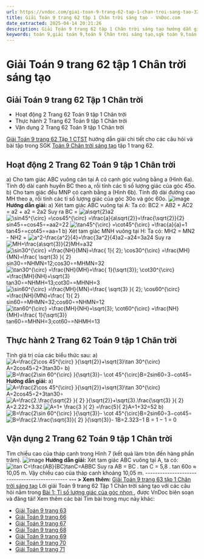 ```yaml
---
url: https://vndoc.com/giai-toan-9-trang-62-tap-1-chan-troi-sang-tao-324933
title: Giải Toán 9 trang 62 tập 1 Chân trời sáng tạo - VnDoc.com
date_extracted: 2025-04-14 20:21:26
description: Giải Toán 9 trang 62 tập 1 Chân trời sáng tạo hướng dẫn giải chi tiết các câu hỏi và bài tập trong SGK Toán 9 Chân trời sáng tạo tập 1.
keywords: toán 9,giải toán 9,toán 9 Chân trời sáng tạo,sgk toán 9,toán lớp 9,toán lớp 9 Chân trời sáng tạo,sgk toán 9 Chân trời sáng tạo,toán 9 ctst,giải sgk toán 9 Chân trời sáng tạo,toán 9 Chân trời sáng tạo tập 1,giải bài tập toán 9 Chân trời sáng tạo,Tỉ số lượng giác của góc nhọn,toán 9 Chân trời trang 64,toán 9 Chân trời tập 1 trang 66,toán 9 Chân trời tập 1 trang 65,toán 9 Chân trời tập 1 trang 63,toán 9 trang 62,giải toán 9 trang 62,toán 9 trang 62 chân trời,giải toán 9 trang 62 chân trời
---
```


# Giải Toán 9 trang 62 tập 1 Chân trời sáng tạo
## **Giải Toán 9 trang 62 Tập 1 Chân trời**
  * Hoạt động 2 Trang 62 Toán 9 tập 1 Chân trời
  * Thực hành 2 Trang 62 Toán 9 tập 1 Chân trời
  * Vận dụng 2 Trang 62 Toán 9 tập 1 Chân trời

[Giải Toán 9 trang 62 Tập 1 CTST](<https://vndoc.com/giai-toan-9-trang-62-tap-1-chan-troi-sang-tao-324933>) hướng dẫn giải chi tiết cho các câu hỏi và bài tập trong SGK [Toán 9 Chân trời sáng tạo](<https://vndoc.com/toan-9-chan-troi-sang-tao>) tập 1 trang 62.
## **Hoạt động 2 Trang 62 Toán 9 tập 1 Chân trời**
a\) Cho tam giác ABC vuông cân tại A có cạnh góc vuông bằng a \(Hình 6a\). Tính độ dài cạnh huyền BC theo a, rồi tính các tỉ số lượng giác của góc 45o.
b\) Cho tam giác đều MNP có cạnh bằng a \(Hình 6b\). Tính độ dài đường cao MH theo a, rồi tính các tỉ số lượng giác của góc 30o và góc 60o.
![image](https://i.vdoc.vn/data/image/2024/07/23/638573499267146715.png)
**Hướng dẫn giải:**
a\) Xét tam giác ABC vuông tại A:
Ta có: BC2 = AB2 \+ AC2 = a2 \+ a2 = 2a2
Suy ra BC = ![a\\sqrt{2}](https://i.vdoc.vn/data/image/blank.png)a2
![\\sin45^{\\circ} =\\cos45^{\\circ} =\\frac{a}{a\\sqrt{2}}=\\frac{\\sqrt{2}}{2}](https://i.vdoc.vn/data/image/blank.png)sin⁡45∘=cos⁡45∘=aa2=22
![\\tan45^{\\circ} =\\cot45^{\\circ} =\\frac{a}{a}=1](https://i.vdoc.vn/data/image/blank.png)tan⁡45∘=cot⁡45∘=aa=1
b\) Xét tam giác MNH vuông tại H:
Ta có: MH2 = MN2 \- NH2 = ![a^2-\\frac{a^2}{4}=\\frac{3a^2}{4}](https://i.vdoc.vn/data/image/blank.png)a2−a24=3a24
Suy ra ![MH=\\frac{a\\sqrt{3}}{2}](https://i.vdoc.vn/data/image/blank.png)MH=a32
![\\sin30^{\\circ} =\\frac{NH}{MN}=\\frac{ 1}{ 2}; \\cos30^{\\circ} =\\frac{MH}{MN}=\\frac{ \\sqrt{3} }{ 2}](https://i.vdoc.vn/data/image/blank.png)sin⁡30∘=NHMN=12;cos⁡30∘=MHMN=32
![\\tan30^{\\circ} =\\frac{NH}{MH}=\\frac{ 1}{\\sqrt{3}}; \\cot30^{\\circ} =\\frac{MH}{NH}=\\sqrt{3}](https://i.vdoc.vn/data/image/blank.png)tan⁡30∘=NHMH=13;cot⁡30∘=MHNH=3
![\\sin60^{\\circ} =\\frac{MH}{MN}=\\frac{ \\sqrt{3} }{ 2}; \\cos60^{\\circ} =\\frac{NH}{MN}=\\frac{ 1}{ 2}](https://i.vdoc.vn/data/image/blank.png)sin⁡60∘=MHMN=32;cos⁡60∘=NHMN=12
![\\tan60^{\\circ} =\\frac{MH}{NH}=\\sqrt{3}; \\cot60^{\\circ} =\\frac{NH}{MH}=\\frac{ 1}{\\sqrt{3}}](https://i.vdoc.vn/data/image/blank.png)tan⁡60∘=MHNH=3;cot⁡60∘=NHMH=13
## **Thực hành 2 Trang 62 Toán 9 tập 1 Chân trời**
Tính giá trị của các biểu thức sau:
a\) ![A=\\frac{2\\cos 45^{\\circ}  }{\\sqrt{2}}+\\sqrt{3}\\tan 30^{\\circ}](https://i.vdoc.vn/data/image/blank.png)A=2cos⁡45∘2+3tan⁡30∘
b\) ![B=\\frac{2\\sin 60^{\\circ}  }{\\sqrt{3}}- \\cot 45^{\\circ}](https://i.vdoc.vn/data/image/blank.png)B=2sin⁡60∘3−cot⁡45∘
**Hướng dẫn giải:**
a\) ![A=\\frac{2\\cos 45^{\\circ}  }{\\sqrt{2}}+\\sqrt{3}\\tan 30^{\\circ}](https://i.vdoc.vn/data/image/blank.png)A=2cos⁡45∘2+3tan⁡30∘
![A=\\frac{2.\\frac{\\sqrt{2} }{ 2}   }{\\sqrt{2}}+\\sqrt{3}.\\frac{\\sqrt{3} }{ 2}](https://i.vdoc.vn/data/image/blank.png)A=2.222+3.32
![A=1+ \\frac{3 }{ 2} =\\frac{5}{ 2}](https://i.vdoc.vn/data/image/blank.png)A=1+32=52
b\) ![B=\\frac{2\\sin 60^{\\circ}  }{\\sqrt{3}}- \\cot 45^{\\circ}](https://i.vdoc.vn/data/image/blank.png)B=2sin⁡60∘3−cot⁡45∘
![B=\\frac{2.\\frac{\\sqrt{3}}{ 2}  }{\\sqrt{3}}- 1](https://i.vdoc.vn/data/image/blank.png)B=2.323−1
B = 1 − 1 = 0
## **Vận dụng 2 Trang 62 Toán 9 tập 1 Chân trời**
Tìm chiều cao của tháp canh trong Hình 7 \(kết quả làm tròn đến hàng phần trăm\).
![image](https://i.vdoc.vn/data/image/2024/07/23/638573499263636983.png)
**Hướng dẫn giải:**
Xét tam giác ABC vuông tại A, ta có:
![\\tan C=\\frac{AB}{BC}](https://i.vdoc.vn/data/image/blank.png)tan⁡C=ABBC
Suy ra AB = BC . tan C = 5,8 . tan 60o ≈ 10,05 m.
Vậy chiều cao của tháp canh khoảng 10,05 m.
\----------------------------------------------
**\--- > Xem thêm:** [Giải Toán 9 trang 63 tập 1 Chân trời sáng tạo](<https://vndoc.com/giai-toan-9-trang-63-tap-1-chan-troi-sang-tao-324937>)
Lời giải Toán 9 trang 62 Tập 1 Chân trời sáng tạo với các câu hỏi nằm trong [Bài 1: Tỉ số lượng giác của góc nhọn ](<https://vndoc.com/toan-9-chan-troi-sang-tao-bai-1-ti-so-luong-giac-cua-goc-nhon-321023>), được VnDoc biên soạn và đăng tải\!
Xem thêm các bài Tìm bài trong mục này khác:
  * [Giải Toán 9 trang 63](</giai-toan-9-trang-63-tap-1-chan-troi-sang-tao-324937>)
  * [Giải Toán 9 trang 66](</giai-toan-9-trang-66-tap-1-chan-troi-sang-tao-324940>)
  * [Giải Toán 9 trang 67](</giai-toan-9-trang-67-tap-1-chan-troi-sang-tao-324948>)
  * [Giải Toán 9 trang 68](</giai-toan-9-trang-68-tap-1-chan-troi-sang-tao-324949>)
  * [Giải Toán 9 trang 69](</giai-toan-9-trang-69-tap-1-chan-troi-sang-tao-324951>)
  * [Giải Toán 9 trang 70](</giai-toan-9-trang-70-tap-1-chan-troi-sang-tao-324954>)
  * [Giải Toán 9 trang 71](</giai-toan-9-trang-71-tap-1-chan-troi-sang-tao-324964>)

